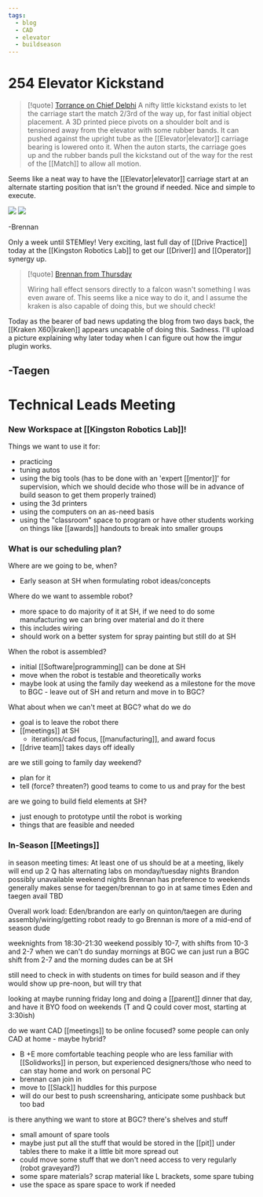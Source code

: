 ```yaml
---
tags:
  - blog
  - CAD
  - elevator
  - buildseason
---
```

# 254 Elevator Kickstand

> [!quote] [Torrance on Chief Delphi](https://www.chiefdelphi.com/t/team-254-presents-2023-breakdown-technical-binder-code-q-a/443167/39?u=brennanb)
> A nifty little kickstand exists to let the carriage start the match 2/3rd of the way up, for fast initial object placement. A 3D printed piece pivots on a shoulder bolt and is tensioned away from the elevator with some rubber bands. It can pushed against the upright tube as the [[Elevator|elevator]] carriage bearing is lowered onto it. When the auton starts, the carriage goes up and the rubber bands pull the kickstand out of the way for the rest of the [[Match]] to allow all motion.

Seems like a neat way to have the [[Elevator|elevator]] carriage start at an alternate starting position that isn't the ground if needed. Nice and simple to execute.

![](https://i.imgur.com/MW8skOh.png)
![](https://i.imgur.com/GRsihbq.png)

-Brennan

Only a week until STEMley! Very exciting, last full day of [[Drive Practice]] today at the [[Kingston Robotics Lab]] to get our [[Driver]] and [[Operator]] synergy up.

> [!quote] [Brennan from Thursday](https://wiki.wafflesrobotics.com/Blog/2023/10-October/26th-October-2023-(Thursday))
> 
> Wiring hall effect sensors directly to a falcon wasn't something I was even aware of. This seems like a nice way to do it, and I assume the kraken is also capable of doing this, but we should check!

Today as the bearer of bad news updating the blog from two days back, the [[Kraken X60|kraken]] appears uncapable of doing this. Sadness. I'll upload a picture explaining why later today when I can figure out how the imgur plugin works.

-Taegen
---
# Technical Leads Meeting

### New Workspace at [[Kingston Robotics Lab]]!
Things we want to use it for:
- practicing
- tuning autos
- using the big tools (has to be done with an 'expert [[mentor]]' for supervision, which we should decide who those will be in advance of build season to get them properly trained)
- using the 3d printers
- using the computers on an as-need basis
- using the "classroom" space to program or have other students working on things like [[awards]] handouts to break into smaller groups

### What is our scheduling plan? 

Where are we going to be, when?
- Early season at SH when formulating robot ideas/concepts

Where do we want to assemble robot?
- more space to do majority of it at SH, if we need to do some manufacturing we can bring over material and do it there
- this includes wiring
- should work on a better system for spray painting but still do at SH

When the robot is assembled?
- initial [[Software|programming]] can be done at SH
- move when the robot is testable and theoretically works
- maybe look at using the family day weekend as a milestone for the move to BGC - leave out of SH and return and move in to BGC?

What about when we can't meet at BGC? what do we do
- goal is to leave the robot there
- [[meetings]] at SH
	- iterations/cad focus, [[manufacturing]], and award focus
- [[drive team]] takes days off ideally

are we still going to family day weekend?
- plan for it
- tell (force? threaten?) good teams to come to us and pray for the best

are we going to build field elements at SH?
- just enough to prototype until the robot is working
- things that are feasible and needed

### In-Season [[Meetings]]

in season meeting times:
At least one of us should be at a meeting, likely will end up 2 
Q has alternating labs on monday/tuesday nights
Brandon possibly unavailable weekend nights
Brennan has preference to weekends
generally makes sense for taegen/brennan to go in at same times
Eden and taegen avail TBD

Overall work load:
Eden/brandon are early on
quinton/taegen are during assembly/wiring/getting robot ready to go
Brennan is more of a mid-end of season dude

weeknights from 18:30-21:30
weekend possibly 10-7, with shifts from 10-3 and 2-7
when we can't do sunday mornings at BGC we can just run a BGC shift from 2-7 and the morning dudes can be at SH

still need to check in with students on times for build season and if they would show up pre-noon, but will try that

looking at maybe running friday long and doing a [[parent]] dinner that day, and have it BYO food on weekends (T and Q could cover most, starting at 3:30ish)

do we want CAD [[meetings]] to be online focused? some people can only CAD at home - maybe hybrid?
- B +E more comfortable teaching people who are less familiar with [[Solidworks]] in person, but experienced designers/those who need to can stay home and work on personal PC
- brennan can join in
- move to [[Slack]] huddles for this purpose
- will do our best to push screensharing, anticipate some pushback but too bad

is there anything we want to store at BGC? there's shelves and stuff
- small amount of spare tools
- maybe just put all the stuff that would be stored in the [[pit]] under tables there to make it a little bit more spread out
- could move some stuff that we don't need access to very regularly (robot graveyard?)
- some spare materials? scrap material like L brackets, some spare tubing
- use the space as spare space to work if needed
